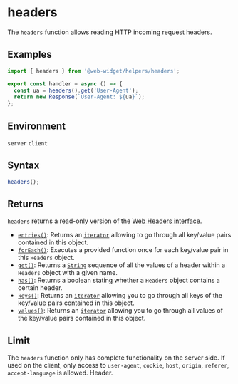 # headers

The `headers` function allows reading HTTP incoming request headers.

## Examples

```ts
import { headers } from '@web-widget/helpers/headers';

export const handler = async () => {
  const ua = headers().get('User-Agent');
  return new Response(`User-Agent: ${ua}`);
};
```

## Environment

`server` `client`

## Syntax

```ts
headers();
```

## Returns

`headers` returns a read-only version of the [Web Headers interface](https://developer.mozilla.org/docs/Web/API/Headers).

- [`entries()`](https://developer.mozilla.org/docs/Web/API/Headers/entries): Returns an [`iterator`](https://developer.mozilla.org/docs/Web/JavaScript/Reference/Iteration_protocols) allowing to go through all key/value pairs contained in this object.
- [`forEach()`](https://developer.mozilla.org/docs/Web/API/Headers/forEach): Executes a provided function once for each key/value pair in this `Headers` object.
- [`get()`](https://developer.mozilla.org/docs/Web/API/Headers/get): Returns a [`String`](https://developer.mozilla.org/docs/Web/JavaScript/Reference/Global_Objects/String) sequence of all the values of a header within a `Headers` object with a given name.
- [`has()`](https://developer.mozilla.org/docs/Web/API/Headers/has): Returns a boolean stating whether a `Headers` object contains a certain header.
- [`keys()`](https://developer.mozilla.org/docs/Web/API/Headers/keys): Returns an [`iterator`](https://developer.mozilla.org/docs/Web/JavaScript/Reference/Iteration_protocols) allowing you to go through all keys of the key/value pairs contained in this object.
- [`values()`](https://developer.mozilla.org/docs/Web/API/Headers/values): Returns an [`iterator`](https://developer.mozilla.org/docs/Web/JavaScript/Reference/Iteration_protocols) allowing you to go through all values of the key/value pairs contained in this object.

## Limit

The `headers` function only has complete functionality on the server side. If used on the client, only access to `user-agent`, `cookie`, `host`, `origin`, `referer`, `accept-language` is allowed. Header.

